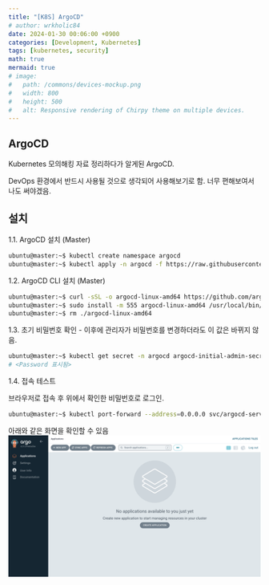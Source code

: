 ```yaml
---
title: "[K8S] ArgoCD"
# author: wrkholic84
date: 2024-01-30 00:06:00 +0900
categories: [Development, Kubernetes]
tags: [kubernetes, security]
math: true
mermaid: true
# image:
#   path: /commons/devices-mockup.png
#   width: 800
#   height: 500
#   alt: Responsive rendering of Chirpy theme on multiple devices.
---
```

## ArgoCD
Kubernetes 모의해킹 자료 정리하다가 알게된 ArgoCD.

DevOps 환경에서 반드시 사용될 것으로 생각되어 사용해보기로 함. 너무 편해보여서 나도 써야겠음.

## 설치
1.1. ArgoCD 설치 (Master)

```bash
ubuntu@master:~$ kubectl create namespace argocd
ubuntu@master:~$ kubectl apply -n argocd -f https://raw.githubusercontent.com/argoproj/argo-cd/stable/manifests/install.yaml
```

1.2. ArgoCD CLI 설치 (Master)
```bash
ubuntu@master:~$ curl -sSL -o argocd-linux-amd64 https://github.com/argoproj/argo-cd/releases/latest/download/argocd-linux-amd64
ubuntu@master:~$ sudo install -m 555 argocd-linux-amd64 /usr/local/bin/argocd
ubuntu@master:~$ rm ./argocd-linux-amd64
```

1.3. 초기 비밀번호 확인 - 이후에 관리자가 비밀번호를 변경하더라도 이 값은 바뀌지 않음.
```bash
ubuntu@master:~$ kubectl get secret -n argocd argocd-initial-admin-secret -o jsonpath={.data.password} | base64 -d
# <Password 표시됨>
```

1.4. 접속 테스트

브라우저로 접속 후 위에서 확인한 비밀번호로 로그인.
```bash
ubuntu@master:~$ kubectl port-forward --address=0.0.0.0 svc/argocd-server -n argocd 8080:443
```
아래와 같은 화면을 확인할 수 있음
![00](/assets/images/posts/20240130ArgoCD/00.png)

